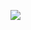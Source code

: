 ![](https://bat.bing.com/action/0?ti=56018282&Ver=2&mid=cba107f0-2b63-4639-8cab-a5820a202158&sid=201ffde0635411ee902411d77b750559&vid=20202bf0635411ee9ac03f2e618b0b9f&vids=0&msclkid=N&pi=0&lg=en-US&sw=800&sh=600&sc=24&nwd=1&tl=Shortform%20%7C%20A%20Warning&p=https%3A%2F%2Fwww.shortform.com%2Fapp%2Fbook%2Fa-warning%2Fexercise-freedom-of-the-press&r=&lt=448&evt=pageLoad&sv=1&rn=783610)
